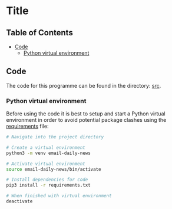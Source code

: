 # Title



## Table of Contents
- [Code](#code)
    - [Python virtual environment](#python-venv)

## Code

The code for this programme can be found in the directory: [src](src/).

### Python virtual environment

Before using the code it is best to setup and start a Python virtual environment in order to avoid potential package clashes using the [requirements](requirements.txt) file:

```BASH
# Navigate into the project directory

# Create a virtual environment
python3 -m venv email-daily-news

# Activate virtual environment
source email-daily-news/bin/activate

# Install dependencies for code
pip3 install -r requirements.txt

# When finished with virtual environment
deactivate
```

